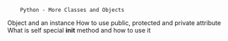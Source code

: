 		Python - More Classes and Objects
Object and an instance
How to use public, protected and private attribute
What is self
special __init__ method and how to use it

